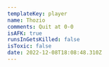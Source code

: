 ```yaml
---
templateKey: player
name: Thozio
comments: Quit at 0-0
isAFK: true
runsInGetsKilled: false
isToxic: false
date: 2022-12-08T18:08:48.310Z
---
```

